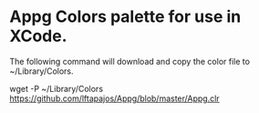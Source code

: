 # Appg Colors palette for use in XCode.

The following command will download and copy the color file to ~/Library/Colors.

wget -P ~/Library/Colors https://github.com/lftapajos/Appg/blob/master/Appg.clr
